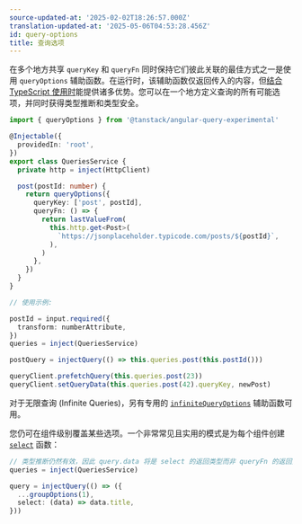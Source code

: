 ```yaml
---
source-updated-at: '2025-02-02T18:26:57.000Z'
translation-updated-at: '2025-05-06T04:53:28.456Z'
id: query-options
title: 查询选项
---
```


在多个地方共享 `queryKey` 和 `queryFn` 同时保持它们彼此关联的最佳方式之一是使用 `queryOptions` 辅助函数。在运行时，该辅助函数仅返回传入的内容，但[结合 TypeScript 使用时](../typescript.md#typing-query-options)能提供诸多优势。您可以在一个地方定义查询的所有可能选项，并同时获得类型推断和类型安全。

```ts
import { queryOptions } from '@tanstack/angular-query-experimental'

@Injectable({
  providedIn: 'root',
})
export class QueriesService {
  private http = inject(HttpClient)

  post(postId: number) {
    return queryOptions({
      queryKey: ['post', postId],
      queryFn: () => {
        return lastValueFrom(
          this.http.get<Post>(
            `https://jsonplaceholder.typicode.com/posts/${postId}`,
          ),
        )
      },
    })
  }
}

// 使用示例:

postId = input.required({
  transform: numberAttribute,
})
queries = inject(QueriesService)

postQuery = injectQuery(() => this.queries.post(this.postId()))

queryClient.prefetchQuery(this.queries.post(23))
queryClient.setQueryData(this.queries.post(42).queryKey, newPost)
```

对于无限查询 (Infinite Queries)，另有专用的 [`infiniteQueryOptions`](../reference/infiniteQueryOptions.md) 辅助函数可用。

您仍可在组件级别覆盖某些选项。一个非常常见且实用的模式是为每个组件创建 [`select`](./render-optimizations.md#select) 函数：

```ts
// 类型推断仍然有效，因此 query.data 将是 select 的返回类型而非 queryFn 的返回类型
queries = inject(QueriesService)

query = injectQuery(() => ({
  ...groupOptions(1),
  select: (data) => data.title,
}))
```
